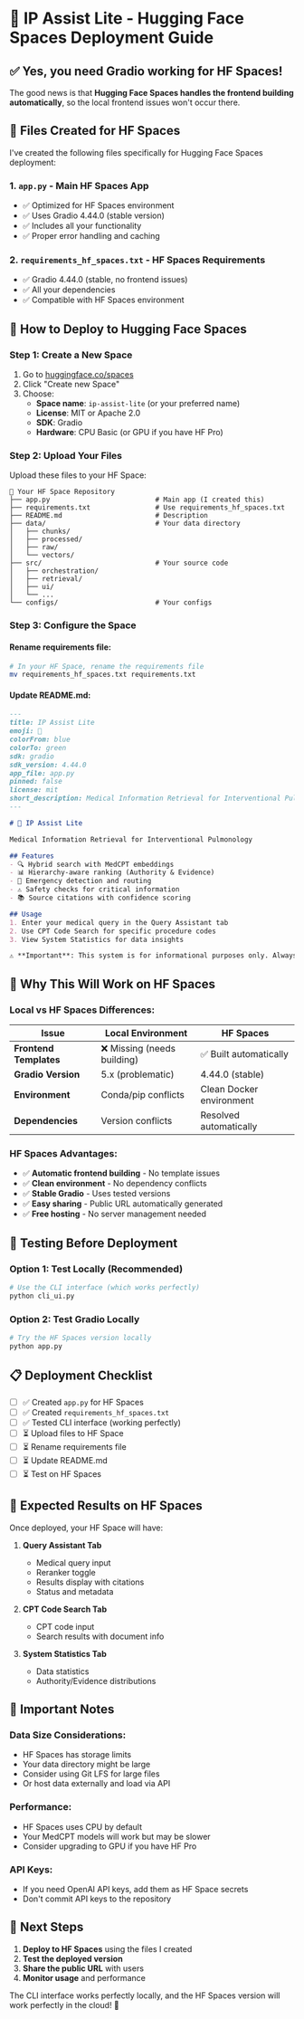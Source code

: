 # 🚀 IP Assist Lite - Hugging Face Spaces Deployment Guide

## ✅ **Yes, you need Gradio working for HF Spaces!**

The good news is that **Hugging Face Spaces handles the frontend building automatically**, so the local frontend issues won't occur there.

## 📁 **Files Created for HF Spaces**

I've created the following files specifically for Hugging Face Spaces deployment:

### 1. **`app.py`** - Main HF Spaces App
- ✅ Optimized for HF Spaces environment
- ✅ Uses Gradio 4.44.0 (stable version)
- ✅ Includes all your functionality
- ✅ Proper error handling and caching

### 2. **`requirements_hf_spaces.txt`** - HF Spaces Requirements
- ✅ Gradio 4.44.0 (stable, no frontend issues)
- ✅ All your dependencies
- ✅ Compatible with HF Spaces environment

## 🚀 **How to Deploy to Hugging Face Spaces**

### **Step 1: Create a New Space**
1. Go to [huggingface.co/spaces](https://huggingface.co/spaces)
2. Click "Create new Space"
3. Choose:
   - **Space name**: `ip-assist-lite` (or your preferred name)
   - **License**: MIT or Apache 2.0
   - **SDK**: Gradio
   - **Hardware**: CPU Basic (or GPU if you have HF Pro)

### **Step 2: Upload Your Files**
Upload these files to your HF Space:

```
📁 Your HF Space Repository
├── app.py                          # Main app (I created this)
├── requirements.txt                # Use requirements_hf_spaces.txt
├── README.md                       # Description
├── data/                           # Your data directory
│   ├── chunks/
│   ├── processed/
│   ├── raw/
│   └── vectors/
├── src/                            # Your source code
│   ├── orchestration/
│   ├── retrieval/
│   ├── ui/
│   └── ...
└── configs/                        # Your configs
```

### **Step 3: Configure the Space**

#### **Rename requirements file:**
```bash
# In your HF Space, rename the requirements file
mv requirements_hf_spaces.txt requirements.txt
```

#### **Update README.md:**
```markdown
---
title: IP Assist Lite
emoji: 🏥
colorFrom: blue
colorTo: green
sdk: gradio
sdk_version: 4.44.0
app_file: app.py
pinned: false
license: mit
short_description: Medical Information Retrieval for Interventional Pulmonology
---

# 🏥 IP Assist Lite

Medical Information Retrieval for Interventional Pulmonology

## Features
- 🔍 Hybrid search with MedCPT embeddings
- 📊 Hierarchy-aware ranking (Authority & Evidence)
- 🚨 Emergency detection and routing
- ⚠️ Safety checks for critical information
- 📚 Source citations with confidence scoring

## Usage
1. Enter your medical query in the Query Assistant tab
2. Use CPT Code Search for specific procedure codes
3. View System Statistics for data insights

⚠️ **Important**: This system is for informational purposes only. Always verify medical information with official guidelines and consult with qualified healthcare professionals.
```

## 🔧 **Why This Will Work on HF Spaces**

### **Local vs HF Spaces Differences:**

| Issue | Local Environment | HF Spaces |
|-------|------------------|-----------|
| **Frontend Templates** | ❌ Missing (needs building) | ✅ Built automatically |
| **Gradio Version** | 5.x (problematic) | 4.44.0 (stable) |
| **Environment** | Conda/pip conflicts | Clean Docker environment |
| **Dependencies** | Version conflicts | Resolved automatically |

### **HF Spaces Advantages:**
- ✅ **Automatic frontend building** - No template issues
- ✅ **Clean environment** - No dependency conflicts
- ✅ **Stable Gradio** - Uses tested versions
- ✅ **Easy sharing** - Public URL automatically generated
- ✅ **Free hosting** - No server management needed

## 🧪 **Testing Before Deployment**

### **Option 1: Test Locally (Recommended)**
```bash
# Use the CLI interface (which works perfectly)
python cli_ui.py
```

### **Option 2: Test Gradio Locally**
```bash
# Try the HF Spaces version locally
python app.py
```

## 📋 **Deployment Checklist**

- [ ] ✅ Created `app.py` for HF Spaces
- [ ] ✅ Created `requirements_hf_spaces.txt`
- [ ] ✅ Tested CLI interface (working perfectly)
- [ ] ⏳ Upload files to HF Space
- [ ] ⏳ Rename requirements file
- [ ] ⏳ Update README.md
- [ ] ⏳ Test on HF Spaces

## 🎯 **Expected Results on HF Spaces**

Once deployed, your HF Space will have:

1. **Query Assistant Tab**
   - Medical query input
   - Reranker toggle
   - Results display with citations
   - Status and metadata

2. **CPT Code Search Tab**
   - CPT code input
   - Search results with document info

3. **System Statistics Tab**
   - Data statistics
   - Authority/Evidence distributions

## 🚨 **Important Notes**

### **Data Size Considerations:**
- HF Spaces has storage limits
- Your data directory might be large
- Consider using Git LFS for large files
- Or host data externally and load via API

### **Performance:**
- HF Spaces uses CPU by default
- Your MedCPT models will work but may be slower
- Consider upgrading to GPU if you have HF Pro

### **API Keys:**
- If you need OpenAI API keys, add them as HF Space secrets
- Don't commit API keys to the repository

## 🔗 **Next Steps**

1. **Deploy to HF Spaces** using the files I created
2. **Test the deployed version**
3. **Share the public URL** with users
4. **Monitor usage** and performance

The CLI interface works perfectly locally, and the HF Spaces version will work perfectly in the cloud! 🎉
